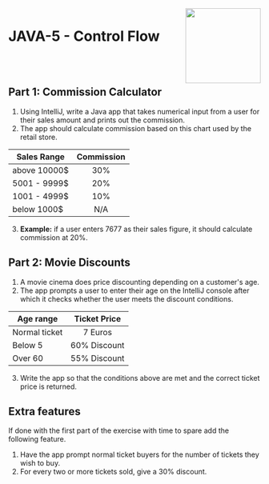 
<img align="right" width="150" height="150" src="https://media-exp1.licdn.com/dms/image/C4E0BAQF7BYCCZt5epw/company-logo_200_200/0?e=2159024400&v=beta&t=qUAFP9bUgBEEXGVQYpUXW1J_OiP8e0r4rFBpqp8OrxA">

# JAVA-5 - Control Flow

 <br/>
 <br/>


## Part 1: Commission Calculator
1. Using IntelliJ, write a Java app that takes numerical input from a user for their sales amount and prints out the commission.
2. The app should calculate commission based on this chart used by the retail store.

| Sales Range   | Commission
| ------------- |:-------------:|
| above 10000$  | 30%           |
| 5001 - 9999$  | 20%           |
| 1001 - 4999$  | 10%           |
| below 1000$   | N/A           |

3. **Example:** if a user enters 7677 as their sales figure, it should calculate commission at 20%.


## Part 2: Movie Discounts
1. A movie cinema does price discounting depending on a customer's age.
2. The app prompts a user to enter their age on the IntelliJ console after which it checks whether the user meets the discount conditions.

| Age range     | Ticket Price
| ------------- |:-------------:|
| Normal ticket | 7 Euros       |
| Below 5       | 60% Discount  |
| Over 60       | 55% Discount  |

3. Write the app so that the conditions above are met and the correct ticket price is returned.

## Extra features
If done with the first part of the exercise with time to spare add the following feature.
1. Have the app prompt normal ticket buyers for the number of tickets they wish to buy.
2. For every two or more tickets sold, give a 30% discount.  
